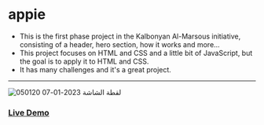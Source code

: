 # appie
* This is the first phase project in the Kalbonyan Al-Marsous initiative, consisting of a header, hero section, how it works and more...
* This project focuses on HTML and CSS and a little bit of JavaScript, but the goal is to apply it to HTML and CSS.
* It has many challenges and it's a great project.
---
![لقطة الشاشة 2023-01-07 050120](https://user-images.githubusercontent.com/100860879/211128540-7794674e-4be4-4b3f-b0c7-d22f2db358c0.jpg)

<h3><a href="https://youssef-mhmoud.github.io/appie/">Live Demo</a></h3>
